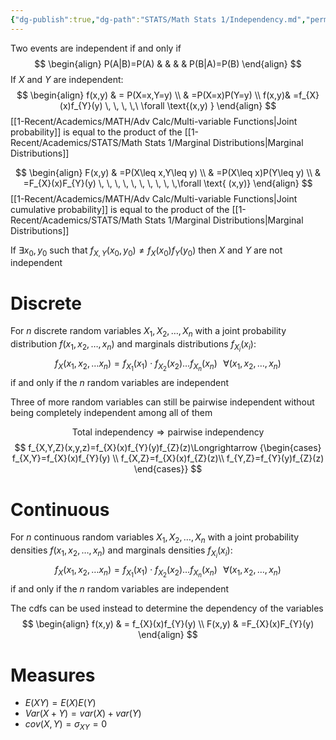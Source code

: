 ```yaml
---
{"dg-publish":true,"dg-path":"STATS/Math Stats 1/Independency.md","permalink":"/stats/math-stats-1/independency/","created":"2024-10-24T16:12:33.744-04:00","updated":"2025-07-07T18:02:31.336-04:00"}
---
```


Two events are independent if and only if
$$
\begin{align}
P(A|B)=P(A) &  &  &  & P(B|A)=P(B)
\end{align}
$$
If $X$ and $Y$ are independent:
$$
\begin{align}
  f(x,y) & = P(X=x,Y=y) \\
 & =P(X=x)P(Y=y)  \\
 f(x,y)& =f_{X}(x)f_{Y}(y) \, \, \, \,\ \forall \text{(x,y)  }
\end{align}
$$
[[1-Recent/Academics/MATH/Adv Calc/Multi-variable Functions\|Joint probability]] is equal to the product of the [[1-Recent/Academics/STATS/Math Stats 1/Marginal Distributions\|Marginal Distributions]]

$$
\begin{align}
F(x,y) & =P(X\leq x,Y\leq y) \\
 & =P(X\leq x)P(Y\leq y) \\
 & =F_{X}(x)F_{Y}(y) \, \, \, \, \, \, \, \, \, \,\forall \text{  (x,y)}
\end{align}
$$
[[1-Recent/Academics/MATH/Adv Calc/Multi-variable Functions\|Joint cumulative probability]] is equal to the product of the [[1-Recent/Academics/STATS/Math Stats 1/Marginal Distributions\|Marginal Distributions]]

If $\exists x_{0},y_{0}$ such that $f_{X,Y}(x_{0},y_{0})\neq f_{X}(x_{0})f_{Y}(y_{0})$ then $X$ and $Y$ are not independent
# Discrete
For $n$ discrete random variables $X_{1},X_{2},\dots ,X_{n}$ with a joint probability distribution $f(x_{1},x_{2},\dots,x_{n})$ and marginals distributions $f_{X_{i}}(x_{i})$:
$$
f_{X}(x_{1},x_{2},\dots x_{n})=f_{X_{1}}(x_{1})\cdot f_{X_{2}}(x_{2})\dots f_{X_{n}}(x_{n}) \, \, \, \,\forall(x_{1},x_{2},\dots,x_{n})
$$
if and only if the $n$ random variables are independent

Three of more random variables can still be pairwise independent without being completely independent among all of them

$$
\text{Total independency} \Longrightarrow \text{pairwise independency}
$$
$$
f_{X,Y,Z}(x,y,z)=f_{X}(x)f_{Y}(y)f_{Z}(z)\Longrightarrow {\begin{cases}
f_{X,Y}=f_{X}(x)f_{Y}(y) \\
f_{X,Z}=f_{X}(x)f_{Z}(z)\\
f_{Y,Z}=f_{Y}(y)f_{Z}(z)
\end{cases}}
$$
# Continuous
For $n$ continuous random variables $X_{1},X_{2},\dots ,X_{n}$ with a joint probability densities $f(x_{1},x_{2},\dots,x_{n})$ and marginals densities $f_{X_{i}}(x_{i})$:
$$
f_{X}(x_{1},x_{2},\dots x_{n})=f_{X_{1}}(x_{1})\cdot f_{X_{2}}(x_{2})\dots f_{X_{n}}(x_{n}) \, \, \, \,\forall(x_{1},x_{2},\dots,x_{n})
$$
if and only if the $n$ random variables are independent

The cdfs can be used instead to determine the dependency of the variables
$$
\begin{align}
f(x,y)  & = f_{X}(x)f_{Y}(y) \\
F(x,y) & =F_{X}(x)F_{Y}(y)
\end{align}
$$
# Measures
- $E(XY)=E(X)E(Y)$
- $Var(X+Y)=var(X)+var(Y)$
- $cov(X,Y)=\sigma_{XY}=0$